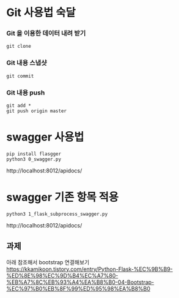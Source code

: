 # Git 사용법 숙달

### Git 을 이용한 데이터 내려 받기
    git clone

### Git 내용 스냅샷
    git commit

### Git 내용 push 
    git add *
    git push origin master


# swagger 사용법
    pip install flasgger
    python3 0_swagger.py
http://localhost:8012/apidocs/

# swagger 기존 항목 적용
    python3 1_flask_subprocess_swagger.py
http://localhost:8012/apidocs/


## 과제
아래 참조해서 bootstrap 연결해보기
https://kkamikoon.tistory.com/entry/Python-Flask-%EC%9B%B9-%ED%8E%98%EC%9D%B4%EC%A7%80-%EB%A7%8C%EB%93%A4%EA%B8%B0-04-Bootstrap-%EC%97%B0%EB%8F%99%ED%95%98%EA%B8%B0

